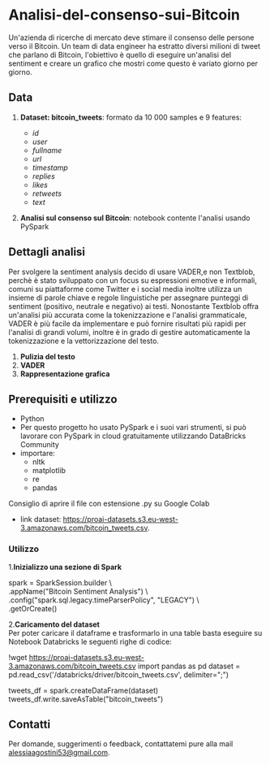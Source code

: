 # Analisi-del-consenso-sui-Bitcoin

Un'azienda di ricerche di mercato deve stimare il consenso delle persone verso il Bitcoin. Un team di data engineer ha estratto diversi milioni di tweet che parlano di Bitcoin, l'obiettivo è quello di eseguire un'analisi del sentiment e creare un grafico che mostri come questo è variato giorno per giorno. 

## Data
1. **Dataset: bitcoin_tweets**: formato da 10 000 samples e 9 features:
   - *id*
   - *user*
   - *fullname*
   - *url*
   - *timestamp*
   - *replies*
   - *likes*
   - *retweets*
   - *text*

2. **Analisi sul consenso sul Bitcoin**: notebook contente l'analisi usando PySpark

## Dettagli analisi

Per svolgere la sentiment analysis decido di usare VADER,e non Textblob, perchè è stato sviluppato con un focus su espressioni emotive e informali, comuni su piattaforme come Twitter e i social media inoltre utilizza un insieme di parole chiave e regole linguistiche per assegnare punteggi di sentiment (positivo, neutrale e negativo) ai testi. 
Nonostante Textblob offra un'analisi più accurata come la tokenizzazione e l'analisi grammaticale, VADER è più facile da implementare e può fornire risultati più rapidi per l'analisi di grandi volumi, inoltre è in grado di gestire automaticamente la tokenizzazione e la vettorizzazione del testo.

1. **Pulizia del testo**
2. **VADER**
3. **Rappresentazione grafica**

## Prerequisiti e utilizzo

- Python
- Per questo progetto ho usato PySpark e i suoi vari strumenti, si può lavorare con PySpark in cloud gratuitamente utilizzando DataBricks Community
- importare:
  - nltk
  - matplotlib
  -  re
  -  pandas

Consiglio di aprire il file con estensione .py su Google Colab

- link dataset: https://proai-datasets.s3.eu-west-3.amazonaws.com/bitcoin_tweets.csv.

### Utilizzo
1.**Inizializzo una sezione di Spark**

spark = SparkSession.builder \  
    .appName("Bitcoin Sentiment Analysis") \  
    .config("spark.sql.legacy.timeParserPolicy", "LEGACY") \  
    .getOrCreate()

2.**Caricamento del dataset**  
  Per poter caricare il dataframe e trasformarlo in una table basta eseguire su Notebook Databricks le seguenti righe di codice:
  
  !wget https://proai-datasets.s3.eu-west-3.amazonaws.com/bitcoin_tweets.csv
  import pandas as pd
  dataset = pd.read_csv('/databricks/driver/bitcoin_tweets.csv', delimiter=";")

  tweets_df = spark.createDataFrame(dataset)
  tweets_df.write.saveAsTable("bitcoin_tweets")

## Contatti
Per domande, suggerimenti o feedback, contattatemi pure alla mail alessiaagostini53@gmail.com.
